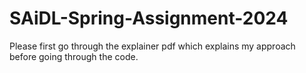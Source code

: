 # SAiDL-Spring-Assignment-2024

Please first go through the explainer pdf which explains my approach before going through the code.
